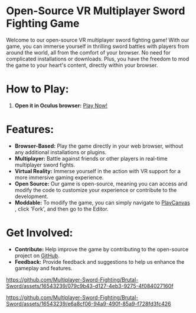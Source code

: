 # Open-Source VR Multiplayer Sword Fighting Game

Welcome to our open-source VR multiplayer sword fighting game! With our game, you can immerse yourself in thrilling sword battles with players from around the world, all from the comfort of your browser. No need for complicated installations or downloads. Plus, you have the freedom to mod the game to your heart's content, directly within your browser.

# How to Play:

1. **Open it in Oculus browser:** [Play Now!](https://playcanv.as/p/BU0ITtGx/)

# Features:

* **Browser-Based:** Play the game directly in your web browser, without any additional installations or plugins.
* **Multiplayer:** Battle against friends or other players in real-time multiplayer sword fights.
* **Virtual Reality:** Immerse yourself in the action with VR support for a more immersive gaming experience.
* **Open Source:** Our game is open-source, meaning you can access and modify the code to customize your experience or contribute to the development.
* **Moddable:** To modify the game, you can simply navigate to [PlayCanvas](https://playcanvas.com/project/1188202/overview/brutal-sword) , click 'Fork', and then go to the Editor.

# Get Involved:

* **Contribute:** Help improve the game by contributing to the open-source project on [GitHub](https://github.com/Multiplayer-Sword-Fighting/Brutal-Sword).
* **Feedback:** Provide feedback and suggestions to help us enhance the gameplay and features.

https://github.com/Multiplayer-Sword-Fighting/Brutal-Sword/assets/16543239/079c9b43-d127-4eb3-9275-4f084027160f


https://github.com/Multiplayer-Sword-Fighting/Brutal-Sword/assets/16543239/e6a8cf06-94a9-490f-85a9-f728fd3fc426

